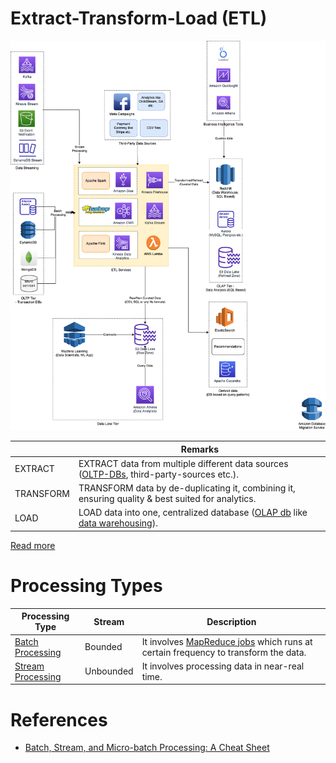 
# Extract-Transform-Load (ETL)

![](../BigData-ETL-OLTP-OLAP-DataLake.png)

|           | Remarks                                                                                                                                                 |
|-----------|---------------------------------------------------------------------------------------------------------------------------------------------------------|
| EXTRACT   | EXTRACT data from multiple different data sources ([OLTP-DBs](../../3_DatabaseComponents/1_Glossaries/OLTPvsOTAP.md), third-party-sources etc.).        |
| TRANSFORM | TRANSFORM data by de-duplicating it, combining it, ensuring quality & best suited for analytics.                                                        |
| LOAD      | LOAD data into one, centralized database ([OLAP db](../../3_DatabaseComponents/1_Glossaries/OLTPvsOTAP.md) like [data warehousing](../StorageDBs/DataWarehouses.md)). |

[Read more](https://aws.amazon.com/what-is/etl/)

# Processing Types

| Processing Type                                 | Stream    | Description                                                                                                         |
|-------------------------------------------------|-----------|---------------------------------------------------------------------------------------------------------------------|
| [Batch Processing](BatchProcessing/Readme.md)   | Bounded   | It involves [MapReduce jobs](BatchProcessing/MapReduce.md) which runs at certain frequency to transform the data.   |
| [Stream Processing](StreamProcessing/Readme.md) | Unbounded | It involves processing data in near-real time.                                                                      |

# References
- [Batch, Stream, and Micro-batch Processing: A Cheat Sheet](https://www.upsolver.com/blog/batch-stream-a-cheat-sheet)